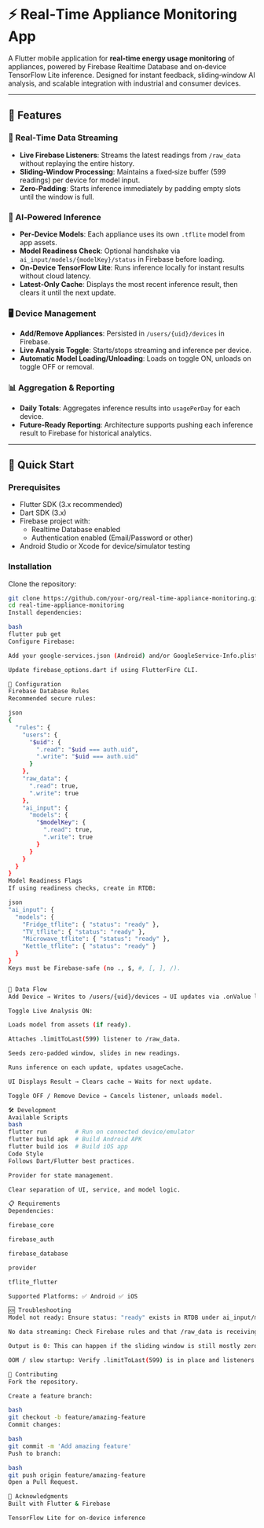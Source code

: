 # ⚡ Real‑Time Appliance Monitoring App

A Flutter mobile application for **real‑time energy usage monitoring** of appliances, powered by Firebase Realtime Database and on‑device TensorFlow Lite inference. Designed for instant feedback, sliding‑window AI analysis, and scalable integration with industrial and consumer devices.

---

## 🌟 Features

### 📡 Real‑Time Data Streaming
- **Live Firebase Listeners**: Streams the latest readings from `/raw_data` without replaying the entire history.
- **Sliding‑Window Processing**: Maintains a fixed‑size buffer (599 readings) per device for model input.
- **Zero‑Padding**: Starts inference immediately by padding empty slots until the window is full.

### 🤖 AI‑Powered Inference
- **Per‑Device Models**: Each appliance uses its own `.tflite` model from app assets.
- **Model Readiness Check**: Optional handshake via `ai_input/models/{modelKey}/status` in Firebase before loading.
- **On‑Device TensorFlow Lite**: Runs inference locally for instant results without cloud latency.
- **Latest‑Only Cache**: Displays the most recent inference result, then clears it until the next update.

### 🖥️ Device Management
- **Add/Remove Appliances**: Persisted in `/users/{uid}/devices` in Firebase.
- **Live Analysis Toggle**: Starts/stops streaming and inference per device.
- **Automatic Model Loading/Unloading**: Loads on toggle ON, unloads on toggle OFF or removal.

### 📊 Aggregation & Reporting
- **Daily Totals**: Aggregates inference results into `usagePerDay` for each device.
- **Future‑Ready Reporting**: Architecture supports pushing each inference result to Firebase for historical analytics.

---

## 🚀 Quick Start

### Prerequisites
- Flutter SDK (3.x recommended)
- Dart SDK (3.x)
- Firebase project with:
  - Realtime Database enabled
  - Authentication enabled (Email/Password or other)
- Android Studio or Xcode for device/simulator testing

### Installation
Clone the repository:
```bash
git clone https://github.com/your-org/real-time-appliance-monitoring.git
cd real-time-appliance-monitoring
Install dependencies:

bash
flutter pub get
Configure Firebase:

Add your google-services.json (Android) and/or GoogleService-Info.plist (iOS) to the project.

Update firebase_options.dart if using FlutterFire CLI.

🔧 Configuration
Firebase Database Rules
Recommended secure rules:

json
{
  "rules": {
    "users": {
      "$uid": {
        ".read": "$uid === auth.uid",
        ".write": "$uid === auth.uid"
      }
    },
    "raw_data": {
      ".read": true,
      ".write": true
    },
    "ai_input": {
      "models": {
        "$modelKey": {
          ".read": true,
          ".write": true
        }
      }
    }
  }
}
Model Readiness Flags
If using readiness checks, create in RTDB:

json
"ai_input": {
  "models": {
    "Fridge_tflite": { "status": "ready" },
    "TV_tflite": { "status": "ready" },
    "Microwave_tflite": { "status": "ready" },
    "Kettle_tflite": { "status": "ready" }
  }
}
Keys must be Firebase‑safe (no ., $, #, [, ], /).


🔌 Data Flow
Add Device → Writes to /users/{uid}/devices → UI updates via .onValue listener.

Toggle Live Analysis ON:

Loads model from assets (if ready).

Attaches .limitToLast(599) listener to /raw_data.

Seeds zero‑padded window, slides in new readings.

Runs inference on each update, updates usageCache.

UI Displays Result → Clears cache → Waits for next update.

Toggle OFF / Remove Device → Cancels listener, unloads model.

🛠️ Development
Available Scripts
bash
flutter run        # Run on connected device/emulator
flutter build apk  # Build Android APK
flutter build ios  # Build iOS app
Code Style
Follows Dart/Flutter best practices.

Provider for state management.

Clear separation of UI, service, and model logic.

📋 Requirements
Dependencies:

firebase_core

firebase_auth

firebase_database

provider

tflite_flutter

Supported Platforms: ✅ Android ✅ iOS

🆘 Troubleshooting
Model not ready: Ensure status: "ready" exists in RTDB under ai_input/models/{modelKey}.

No data streaming: Check Firebase rules and that /raw_data is receiving updates.

Output is 0: This can happen if the sliding window is still mostly zero‑padded. Once 599 real readings arrive, the model will produce meaningful results.

OOM / slow startup: Verify .limitToLast(599) is in place and listeners are cancelled when not needed.

🤝 Contributing
Fork the repository.

Create a feature branch:

bash
git checkout -b feature/amazing-feature
Commit changes:

bash
git commit -m 'Add amazing feature'
Push to branch:

bash
git push origin feature/amazing-feature
Open a Pull Request.

🙏 Acknowledgments
Built with Flutter & Firebase

TensorFlow Lite for on‑device inference
